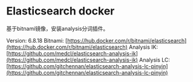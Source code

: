 # Elasticsearch docker

基于bitnami镜像，安装analysis分词插件。

Version: 6.8.18
Bitnami: [https://hub.docker.com/r/bitnami/elasticsearch](https://hub.docker.com/r/bitnami/elasticsearch)
Analysis IK: [https://github.com/medcl/elasticsearch-analysis-ik](https://github.com/medcl/elasticsearch-analysis-ik)
Analysis LC: [https://github.com/gitchennan/elasticsearch-analysis-lc-pinyin](https://github.com/gitchennan/elasticsearch-analysis-lc-pinyin)